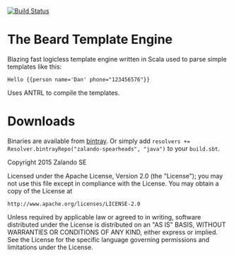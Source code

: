 [![Build Status](https://travis-ci.org/zalando/beard.svg)](https://travis-ci.org/zalando/beard)

# The Beard Template Engine

Blazing fast logicless template engine written in Scala used to parse simple templates like this:

    Hello {{person name='Dan' phone="123456576"}}

Uses ANTRL to compile the templates.

# Downloads
 
Binaries are available from [bintray](https://bintray.com/zalando-spearheads/java/beard/0.0.2/view). Or simply
add `resolvers += Resolver.bintrayRepo("zalando-spearheads", "java")` to your `build.sbt`.


Copyright 2015 Zalando SE

Licensed under the Apache License, Version 2.0 (the "License");
you may not use this file except in compliance with the License.
You may obtain a copy of the License at

    http://www.apache.org/licenses/LICENSE-2.0

Unless required by applicable law or agreed to in writing, software
distributed under the License is distributed on an "AS IS" BASIS,
WITHOUT WARRANTIES OR CONDITIONS OF ANY KIND, either express or implied.
See the License for the specific language governing permissions and
limitations under the License.